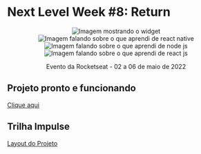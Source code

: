 # Next Level Week #8: Return
	
<p align="center">
	<img src="https://user-images.githubusercontent.com/56416307/167973557-597869dc-8447-43b5-9b2c-8e60f923cc69.png" alt="Imagem mostrando o widget"/>
	<img src="https://user-images.githubusercontent.com/56416307/167973578-d4b14606-7c8e-4a8f-ad68-741571171b0d.png" alt="Imagem falando sobre o que aprendi de react native"/>
	<img src="https://user-images.githubusercontent.com/56416307/167973593-08d17dba-b0d0-470b-8b37-2a6bc4d03031.png" alt="Imagem falando sobre o que aprendi de node js"/>
	<img src="https://user-images.githubusercontent.com/56416307/167973606-386348cf-8db8-46e1-8f1c-2fb1e3ba5473.png" alt="Imagem falando sobre o que aprendi de react js"/>
</p>

<p align="center">Evento da Rocketseat - 02 a 06 de maio de 2022</p>

## Projeto pronto e funcionando

[Clique aqui](https://nlw-return-impulse-sooty.vercel.app/)

## Trilha Impulse

[Layout do Projeto](https://www.figma.com/community/file/1102912516166573468/Feedback-Widget)
